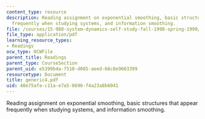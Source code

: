 ```yaml
---
content_type: resource
description: Reading assignment on exponential smoothing, basic structures that appear
  frequently when studying systems, and information smoothing.
file: /courses/15-988-system-dynamics-self-study-fall-1998-spring-1999/40e75afac11ae7a58696f4a23a8b6041_generic4.pdf
file_type: application/pdf
learning_resource_types:
- Readings
ocw_type: OCWFile
parent_title: Readings
parent_type: CourseSection
parent_uid: e5399b4a-7510-d085-aeed-66c8e9603399
resourcetype: Document
title: generic4.pdf
uid: 40e75afa-c11a-e7a5-8696-f4a23a8b6041
---
```

Reading assignment on exponential smoothing, basic structures that appear frequently when studying systems, and information smoothing.

